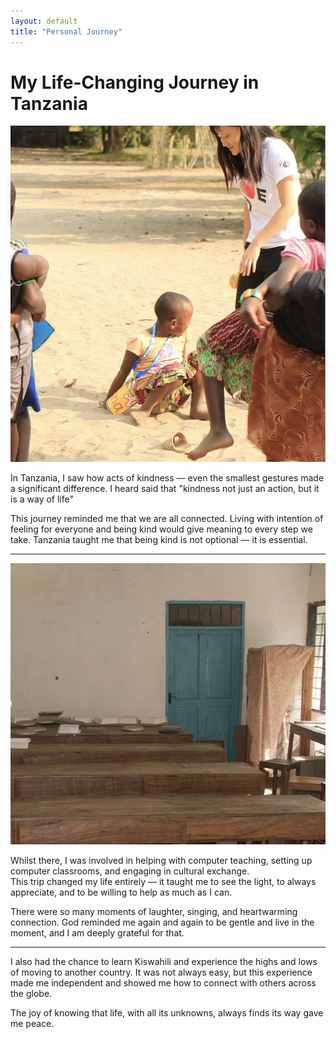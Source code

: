 ```yaml
---
layout: default
title: "Personal Journey"
---
```


# My Life-Changing Journey in Tanzania

![My Journey](assets/tan.jpg)


In Tanzania, I saw how acts of kindness — even the smallest gestures made a significant difference. I heard said that "kindness not just an action, but it is a way of life"

This journey reminded me that we are all connected. Living with intention of feeling for everyone and being kind would give meaning to every step we take. Tanzania taught me that being kind is not optional — it is essential.

---

![Computer Teaching](assets/han.jpg)

Whilst there, I was involved in helping with computer teaching, setting up computer classrooms, and engaging in cultural exchange.  
This trip changed my life entirely — it taught me to see the light, to always appreciate, and to be willing to help as much as I can.  

There were so many moments of laughter, singing, and heartwarming connection. God reminded me again and again to be gentle and live in the moment, and I am deeply grateful for that.  

---
 

I also had the chance to learn Kiswahili and experience the highs and lows of moving to another country. It was not always easy, but this experience made me independent and showed me how to connect with others across the globe.  

The joy of knowing that life, with all its unknowns, always finds its way gave me peace.  
 
